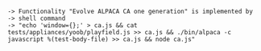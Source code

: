     -> Functionality "Evolve ALPACA CA one generation" is implemented by
    -> shell command
    -> "echo 'window={};' > ca.js && cat tests/appliances/yoob/playfield.js >> ca.js && ./bin/alpaca -c javascript %(test-body-file) >> ca.js && node ca.js"


